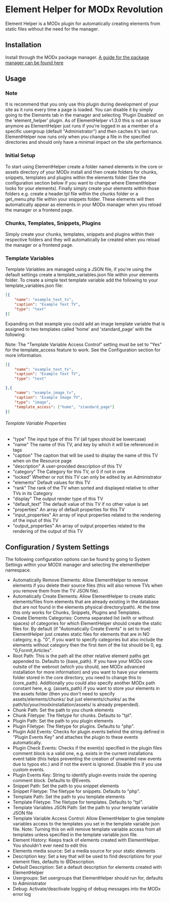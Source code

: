 Element Helper for MODx Revolution
==================================

Element Helper is a MODx plugin for automatically creating elements from static files without the need for the manager.

Installation
------------

Install through the MODx package manager. [A guide for the package manager can be found here](http://rtfm.modx.com/display/revolution20/Package+Management)

Usage
-----

### Note

It is recommend that you only use this plugin during development of your site as it runs every time a page is loaded. You can disable it by simply going to the Elements tab in the manager and selecting 'Plugin Disabled' on the 'element_helper' plugin. As of ElementHelper v1.3.0 this is not an issue anymore as ElementHelper just runs if you're logged in as a member of a specific usergroup (default "Administrator") and then caches it's last run. ElementHelper now runs only when you change a file in the specified directories and should only have a minimal impact on the site performance.

### Initial Setup

To start using ElementHelper create a folder named elements in the core or assets directory of your MODx install and then create folders for chunks, snippets, templates and plugins within the elements folder (See the configuration section below if you want to change where ElementHelper looks for your elements). Finally simply create your elements within those folders e.g. create a header.tpl file within the chunks folder or a get_menu.php file within your snippets folder. These elements will then automatically appear as elements in your MODx manager when you reload the manager or a frontend page.

### Chunks, Templates, Snippets, Plugins

Simply create your chunks, templates, snippets and plugins within their respective folders and they will automatically be created when you reload the manager or a frontend page.

### Template Variables

Template Variables are managed using a JSON file, if you're using the default settings create a template_variables.json file within your elements folder. To create a simple text template variable add the following to your template_variables.json file:

```json
[{
    "name": "example_text_tv",
    "caption": "Example Text TV",
    "type": "text"
}]
```

Expanding on that example you could add an image template variable that is assigned to two templates called 'home' and 'standard_page' with the following:

Note: The "Template Variable Access Control" setting must be set to "Yes" for the template_access feature to work. See the Configuration section for more information.

```json
[{
    "name": "example_text_tv",
    "caption": "Example Text TV",
    "type": "text"

},{
    "name": "example_image_tv",
    "caption": "Example Image TV",
    "type": "image",
    "template_access": ["home", "standard_page"]
}]
```

###### Template Variable Properties

* "type" The input type of this TV (all types should be lowercase)
* "name" The name of this TV, and key by which it will be referenced in tags
* "caption" The caption that will be used to display the name of this TV when on the Resource page
* "description" A user-provided description of this TV
* "category" The Category for this TV, or 0 if not in one
* "locked" Whether or not this TV can only be edited by an Administrator
* "elements" Default values for this TV
* "rank" The rank of the TV when sorted and displayed relative to other TVs in its Category
* "display" The output render type of this TV
* "default_text" The default value of this TV if no other value is set
* "properties" An array of default properties for this TV
* "input_properties" An array of input properties related to the rendering of the input of this TV
* "output_properties" An array of output properties related to the rendering of the output of this TV

Configuration / System Settings
-------------------------------

The following configuration options can be found by going to System Settings within your MODX manager and selecting the elementhelper namespace.
* Automatically Remove Elements: Allow ElementHelper to remove elements if you delete their source files (this will also remove TVs when you remove them from the TV JSON file).
* Automatically Create Elements: Allow ElementHelper to create static elements/files from elements that are already existing in the database (but are not found in the elements physical directory/path). At the time this only works for Chunks, Snippets, Plugins and Templates.
* Create Elements Categories: Comma separated list (with or without spaces) of categories for which ElementHelper should create the static files for. By default (if "Automatically Create Events" is set to true) ElementHelper just creates static files for elements that are in NO category, e.g. "0", if you want to specify categories but also include the elements without category then the first item of the list should be 0, eg. "0,FormIt,Articles".
* Root Path: This is the path all the other relative element paths get appended to. Defaults to {base_path}. If you have your MODx core outsite of the webroot (which you should, see MODx advanced installation for more information) and you want to have your elements folder stored in the core directory, you need to change this to {core_path}. Additionally you could also specify another MODx path constant here, e.g. {assets_path} if you want to store your elements in the assets folder (then you don't need to specify assets/elements/chunks/ but just elements/chunks/ as the path/to/your/modxinstallation/assets/ is already prepended).
* Chunk Path: Set the path to you chunk elements
* Chunk Filetype: The filetype for chunks. Defaults to "tpl".
* Plugin Path: Set the path to you plugin elements
* Plugin Filetype: The filetype for plugins. Defaults to "php".
* Plugin Add Events: Checks for plugin events behind the string defined in "Plugin Events Key" and attaches the plugin to these events automatically.
* Plugin Check Events: Checks if the event(s) specified in the plugin files comment block is a valid one, e.g. exists in the current installations event table (this helps preventing the creation of unwanted new events due to typos etc.) and if not the event is ignored. Disable this if you use custom events.
* Plugin Events Key: String to identify plugin events inside the opening comment block. Defaults to @Events.
* Snippet Path: Set the path to you snippet elements
* Snippet Filetype: The filetype for snippets. Defaults to "php".
* Template Path: Set the path to you template elements
* Template Filetype: The filetype for templates. Defaults to "tpl".
* Template Variables JSON Path: Set the path to your template variable JSON file
* Template Variable Access Control: Allow ElementHelper to give template variables access to the templates you set in the template variable json file. Note: Turning this on will remove template variable access from all templates unless specified in the template variable json file.
* Element History: Keeps track of elements created with ElementHelper. You shouldn't ever need to edit this
* Elements media source: Set a media source for your static elements
* Description key: Set a key that will be used to find descriptions for your element files, defaults to @Description.
* Default Description: Set a default description for elements created with ElementHelper
* Usergroups: Set usergroups that ElementHelper should run for, defaults to Administrator
* Debug: Activate/deactivate logging of debug messages into the MODx error log
